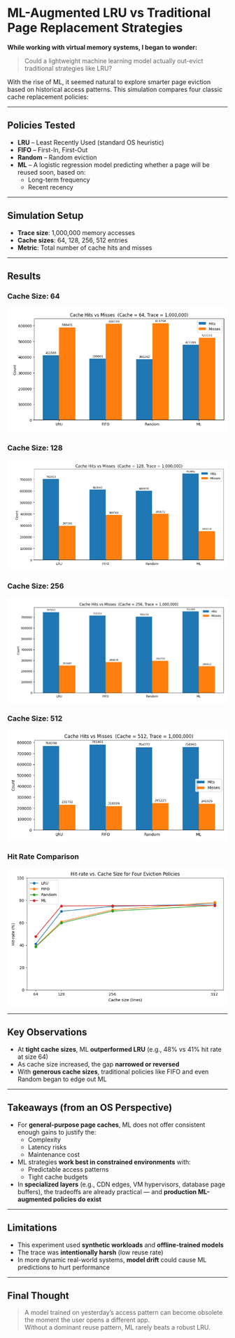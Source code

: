 # ML-Augmented LRU vs Traditional Page Replacement Strategies

**While working with virtual memory systems, I began to wonder:**  
> Could a lightweight machine learning model actually out-evict traditional strategies like LRU?

With the rise of ML, it seemed natural to explore smarter page eviction based on historical access patterns. This simulation compares four classic cache replacement policies:

---

## Policies Tested

- **LRU** – Least Recently Used (standard OS heuristic)
- **FIFO** – First-In, First-Out
- **Random** – Random eviction
- **ML** – A logistic regression model predicting whether a page will be reused soon, based on:
  - Long-term frequency
  - Recent recency

---

## Simulation Setup

- **Trace size**: 1,000,000 memory accesses
- **Cache sizes**: 64, 128, 256, 512 entries
- **Metric**: Total number of cache hits and misses

---

## Results

### Cache Size: 64
![Cache 64](Figure_1.png)

### Cache Size: 128
![Cache 128](Figure_2.png)

### Cache Size: 256
![Cache 256](Figure_3.png)

### Cache Size: 512
![Cache 512](Figure_4.png)

### Hit Rate Comparison
![Hit Rate Summary](Figure_5.png)

---

## Key Observations

- At **tight cache sizes**, ML **outperformed LRU** (e.g., 48% vs 41% hit rate at size 64)
- As cache size increased, the gap **narrowed or reversed**
- With **generous cache sizes**, traditional policies like FIFO and even Random began to edge out ML

---

## Takeaways (from an OS Perspective)

- For **general-purpose page caches**, ML does not offer consistent enough gains to justify the:
  - Complexity
  - Latency risks
  - Maintenance cost
- ML strategies **work best in constrained environments** with:
  - Predictable access patterns
  - Tight cache budgets
- In **specialized layers** (e.g., CDN edges, VM hypervisors, database page buffers), the tradeoffs are already practical — and **production ML-augmented policies do exist**

---

## Limitations

- This experiment used **synthetic workloads** and **offline-trained models**
- The trace was **intentionally harsh** (low reuse rate)
- In more dynamic real-world systems, **model drift** could cause ML predictions to hurt performance

---

## Final Thought

> A model trained on yesterday’s access pattern can become obsolete the moment the user opens a different app.  
> Without a dominant reuse pattern, ML rarely beats a robust LRU.


